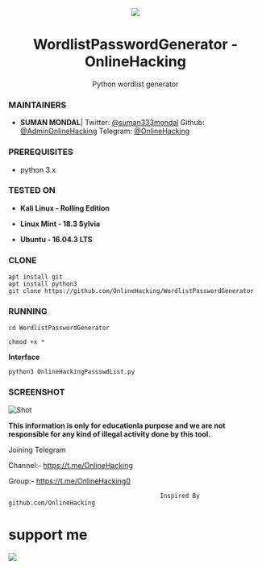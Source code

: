 <p align="center">
  <img src="https://i.pinimg.com/originals/54/19/02/541902f716f7edd427cfa5a9e1230be6.png">  
</p>

<h1 align="center">WordlistPasswordGenerator - OnlineHacking</h1>
<p align="center">
  Python wordlist generator 
</p>

### MAINTAINERS
* **SUMAN MONDAL**| 
Twitter: <a href="https://twitter.com/suman333mondal">@suman333mondal</a>
Github: <a href="https://github.com/OnlineHacking">@AdminOnlineHacking</a>
Telegram: <a href="https://t.me/OnlineHacking">@OnlineHacking</a>


### PREREQUISITES

* python 3.x 

### TESTED ON
* **Kali Linux - Rolling Edition**

* **Linux Mint - 18.3 Sylvia**

* **Ubuntu - 16.04.3 LTS**

### CLONE
```
apt install git
apt install python3
git clone https://github.com/OnlineHacking/WordlistPasswordGenerator
```

### RUNNING
```
cd WordlistPasswordGenerator

chmod +x *
```
**Interface**

```
python3 OnlineHackingPassswdList.py
```

### SCREENSHOT
![Shot](https://github.com/UndeadSec/GoblinWordGenerator/blob/master/sc.png)


**This information is only for educationla purpose and we are not responsible for any kind of illegal activity done by this tool.**

Joining Telegram 

Channel:- https://t.me/OnlineHacking

Group:- https://t.me/OnlineHacking0

                                              Inspired By github.com/OnlineHacking

# support me

<a href="https://t.me/OnlineHacking"><img src="https://img.shields.io/badge/telegram-Ms.Suman || OnlineHacking-blue.svg">
